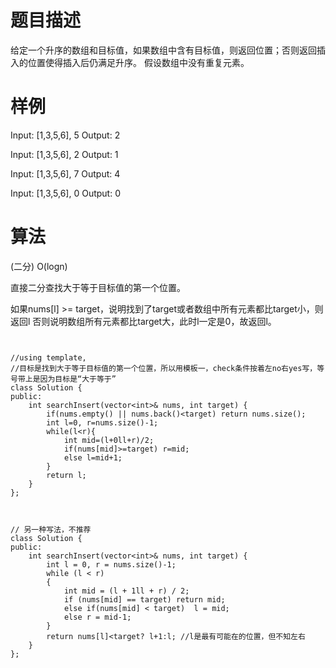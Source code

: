 
# 题目描述
给定一个升序的数组和目标值，如果数组中含有目标值，则返回位置；否则返回插入的位置使得插入后仍满足升序。
假设数组中没有重复元素。


# 样例
Input: [1,3,5,6], 5
Output: 2

Input: [1,3,5,6], 2
Output: 1

Input: [1,3,5,6], 7
Output: 4

Input: [1,3,5,6], 0
Output: 0


# 算法
(二分) O(logn)

直接二分查找大于等于目标值的第一个位置。

如果nums[l] >= target，说明找到了target或者数组中所有元素都比target小，则返回l
否则说明数组所有元素都比target大，此时l一定是0，故返回l。



```


//using template, 
//目标是找到大于等于目标值的第一个位置，所以用模板一，check条件按着左no右yes写，等号带上是因为目标是“大于等于”
class Solution {
public:
    int searchInsert(vector<int>& nums, int target) {
        if(nums.empty() || nums.back()<target) return nums.size();
        int l=0, r=nums.size()-1;
        while(l<r){
            int mid=(l+0ll+r)/2;
            if(nums[mid]>=target) r=mid;
            else l=mid+1;
        }
        return l;
    }
};



// 另一种写法，不推荐
class Solution {
public:
    int searchInsert(vector<int>& nums, int target) {
        int l = 0, r = nums.size()-1;
        while (l < r)
        {
            int mid = (l + 1ll + r) / 2;
            if (nums[mid] == target) return mid;
            else if(nums[mid] < target)  l = mid; 
            else r = mid-1;
        }
        return nums[l]<target? l+1:l; //l是最有可能在的位置，但不知左右
    }
};

```
